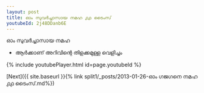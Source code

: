 ```yaml
---
layout: post
title: ഓം സുവർച്ചാസായ നമഹ ൧൧ ടൈംസ്
youtubeId: 2j48DDanb6E
---
```

 
 
 ഓം സുവർച്ചാസായ നമഹ 
 
 -  ആർക്കാണ് അറിവിന്റെ തിളക്കമുള്ള വെളിച്ചം 
 
  
 
  
 
 
 
 
 
 


{% include youtubePlayer.html id=page.youtubeId %}
 
[Next]({{ site.baseurl }}{% link  split1/_posts/2013-01-26-ഓം ഗജഗനെ നമഹ ൧൧ ടൈംസ്.md%})
 
